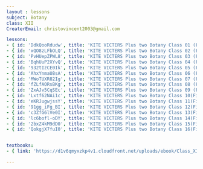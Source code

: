 ```yaml
--- 
layout : lessons 
subject: Botany 
class: XII
CreaterEmail: christovincent2003@gmail.com

lessons:
- { id: 'DdkQooRdudw', title: 'KITE VICTERS Plus two Botany Class 01 (First Bell-ഫസ്റ്റ് ബെല്‍)' }
- { id: 'xQO8zLFbOLQ', title: 'KITE VICTERS Plus two Botany Class 02 (First Bell-ഫസ്റ്റ് ബെല്‍)' }
- { id: 'PvHUepZPWL8', title: 'KITE VICTERS Plus two Botany Class 03 (First Bell-ഫസ്റ്റ് ബെല്‍)' }
- { id: 'BqhUuP2XYvQ', title: 'KITE VICTERS Plus two Botany Class 04 (First Bell-ഫസ്റ്റ് ബെല്‍)' }
- { id: '932tIzCE0Ik', title: 'KITE VICTERS Plus two Botany Class 05 (First Bell-ഫസ്റ്റ് ബെല്‍)' }
- { id: 'AhxYnmaU8sA', title: 'KITE VICTERS Plus two Botany Class 06 (First Bell-ഫസ്റ്റ് ബെല്‍)' }
- { id: 'MWoTUXR82Ig', title: 'KITE VICTERS Plus two Botany Class 07 (First Bell-ഫസ്റ്റ് ബെല്‍)' }
- { id: 'fZLfAORsBKg', title: 'KITE VICTERS Plus two Botany Class 08 (First Bell-ഫസ്റ്റ് ബെല്‍)' }
- { id: 'ZxAJv5CqSEc', title: 'KITE VICTERS Plus two Botany Class 09 (First Bell-ഫസ്റ്റ് ബെല്‍)' }
- { id: 'Lxtf62NAi1c', title: 'KITE VICTERS Plus two Botany Class 10(First Bell-ഫസ്റ്റ് ബെല്‍)' }
- { id: 'eKRJugwjssY', title: 'KITE VICTERS Plus two Botany Class 11(First Bell-ഫസ്റ്റ് ബെല്‍)' }
- { id: '91gg_iFg_BI', title: 'KITE VICTERS Plus two Botany Class 12(First Bell-ഫസ്റ്റ് ബെല്‍)' }
- { id: 'c3ZfG6lVe0I', title: 'KITE VICTERS Plus two Botany Class 13(First Bell-ഫസ്റ്റ് ബെല്‍)' }
- { id: 'lc6bofl-oDY', title: 'KITE VICTERS Plus two Botany Class 14(First Bell-ഫസ്റ്റ് ബെല്‍)' }
- { id: '2bxZ4kM9dD0', title: 'KITE VICTERS Plus two Botany Class 15(First Bell-ഫസ്റ്റ് ബെല്‍)' }
- { id: 'QokgjX7fuI0', title: 'KITE VICTERS Plus two Botany Class 16(First Bell-ഫസ്റ്റ് ബെല്‍)' }


textbooks:
- { link: 'https://d1v6qmyxzkp4v1.cloudfront.net/uploads/ebook/Class_XII/Biology/Biology.pdf', title: 'Botany' , medium: 'English' }

---
```

